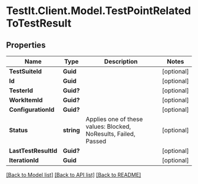 # TestIt.Client.Model.TestPointRelatedToTestResult

## Properties

Name | Type | Description | Notes
------------ | ------------- | ------------- | -------------
**TestSuiteId** | **Guid** |  | [optional] 
**Id** | **Guid** |  | [optional] 
**TesterId** | **Guid?** |  | [optional] 
**WorkItemId** | **Guid?** |  | [optional] 
**ConfigurationId** | **Guid?** |  | [optional] 
**Status** | **string** | Applies one of these values: Blocked, NoResults, Failed, Passed | [optional] 
**LastTestResultId** | **Guid?** |  | [optional] 
**IterationId** | **Guid** |  | [optional] 

[[Back to Model list]](../README.md#documentation-for-models) [[Back to API list]](../README.md#documentation-for-api-endpoints) [[Back to README]](../README.md)

